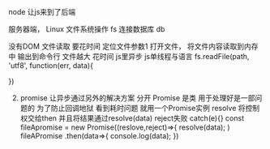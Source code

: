node 让js来到了后端

服务器端， Linux
文件系统操作 fs
连接数据库 db

没有DOM
文件读取 要花时间 定位文件参数1 打开文件，
将文件内容读取到内存中 输出到命令行
文件越大
花时间 js里异步 js单线程与语言
fs.readFile(path, 'utf8', function(err, data){

})

2. promise 让异步通过另外的解决方案
分开 Promise 是类  用于处理好是一部问题的
为了防止回调地狱 看到耗时问题 就用一个Promise实例
resolve 将控制权交给then 并且将结果通过resolve(data)
reject失败 catch(e){}
const fileApromise = new Promise((reslove,reject)=>{
    resolve(data);
    )
    fileAPromise
        .then(data=>{
            console.log(data);
        })